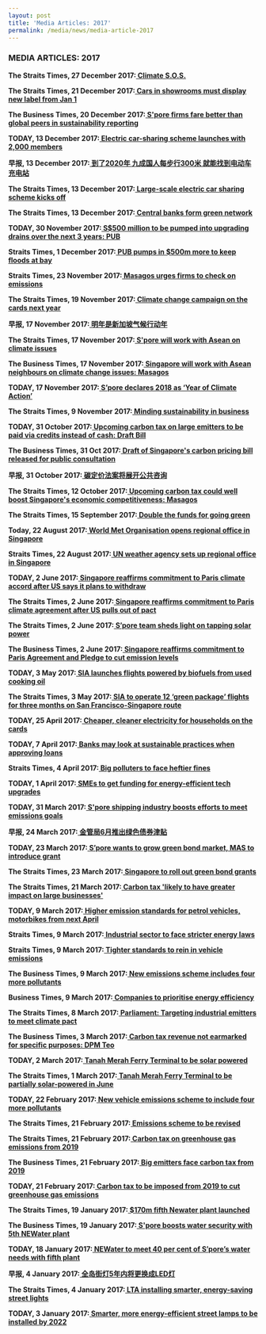 ```yaml
---
layout: post
title: 'Media Articles: 2017'
permalink: /media/news/media-article-2017
---
```


### MEDIA ARTICLES: 2017

**The Straits Times, 27 December 2017:[<a href="https://www.straitstimes.com/singapore/environment/climate-sos" target="_blank"> Climate S.O.S.</a>](https://www.straitstimes.com/singapore/environment/climate-sos)**


**The Straits Times, 21 December 2017:[<a href="https://www.straitstimes.com/singapore/transport/cars-in-showrooms-must-display-new-label-from-jan-1" target="_blank"> Cars in showrooms must display new label from Jan 1</a>](https://www.straitstimes.com/singapore/transport/cars-in-showrooms-must-display-new-label-from-jan-1)**


**The Business Times, 20 December 2017:[<a href="https://www.businesstimes.com.sg/companies-markets/singapore-firms-fare-better-than-global-peers-in-sustainability-reporting" target="_blank"> S'pore firms fare better than global peers in sustainability reporting</a>](https://www.businesstimes.com.sg/companies-markets/singapore-firms-fare-better-than-global-peers-in-sustainability-reporting)**


**TODAY, 13 December 2017:[<a href="https://www.todayonline.com/singapore/electric-car-sharing-scheme-launches-2000-members" target="_blank"> Electric car-sharing scheme launches with 2,000 members</a>](https://www.todayonline.com/singapore/electric-car-sharing-scheme-launches-2000-members)**


**早报, 13 December 2017:[<a href="https://www.zaobao.com.sg/sme/news/story20171213-818333" target="_blank"> 到了2020年 九成国人每步行300米 就能找到电动车充电站</a>](https://www.zaobao.com.sg/sme/news/story20171213-818333)**


**The Straits Times, 13 December 2017:[<a href="https://www.straitstimes.com/singapore/transport/large-scale-electric-car-sharing-scheme-kicks-off" target="_blank"> Large-scale electric car sharing scheme kicks off</a>](https://www.straitstimes.com/singapore/transport/large-scale-electric-car-sharing-scheme-kicks-off)**


**The Straits Times, 13 December 2017:[<a href="https://www.straitstimes.com/business/central-banks-form-green-network" target="_blank"> Central banks form green network</a>](https://www.straitstimes.com/business/central-banks-form-green-network)**


**TODAY, 30 November 2017:[<a href="https://www.todayonline.com/singapore/s500-million-be-pumped-upgrading-drains-over-next-3-years-pub" target="_blank"> S$500 million to be pumped into upgrading drains over the next 3 years: PUB</a>](https://www.todayonline.com/singapore/s500-million-be-pumped-upgrading-drains-over-next-3-years-pub)**


**Straits Times, 1 December 2017:[<a href="https://www.straitstimes.com/singapore/pub-pumps-in-500m-more-to-keep-floods-at-bay" target="_blank"> PUB pumps in $500m more to keep floods at bay</a>](https://www.straitstimes.com/singapore/pub-pumps-in-500m-more-to-keep-floods-at-bay)**


**Straits Times, 23 November 2017:[<a href="https://www.straitstimes.com/singapore/environment/masagos-urges-firms-to-check-on-emissions" target="_blank"> Masagos urges firms to check on emissions</a>](https://www.straitstimes.com/singapore/environment/masagos-urges-firms-to-check-on-emissions)**


**The Straits Times, 19 November 2017:[<a href="https://www.straitstimes.com/singapore/environment/climate-change-campaign-on-the-cards-next-year" target="_blank"> Climate change campaign on the cards next year</a>](https://www.straitstimes.com/singapore/environment/climate-change-campaign-on-the-cards-next-year)**


**早报, 17 November 2017:[<a href="https://www.zaobao.com.sg/realtime/singapore/story20171116-811574" target="_blank"> 明年是新加坡气候行动年</a>](https://www.zaobao.com.sg/realtime/singapore/story20171116-811574)**


**The Straits Times, 17 November 2017:[<a href="https://www.straitstimes.com/world/spore-will-work-with-asean-on-climate-issues" target="_blank"> S'pore will work with Asean on climate issues</a>](https://www.straitstimes.com/world/spore-will-work-with-asean-on-climate-issues)**


**The Business Times, 17 November 2017:[<a href="https://www.businesstimes.com.sg/government-economy/singapore-will-work-with-asean-neighbours-on-climate-change-issues-masagos" target="_blank"> Singapore will work with Asean neighbours on climate change issues: Masagos</a>](https://www.businesstimes.com.sg/government-economy/singapore-will-work-with-asean-neighbours-on-climate-change-issues-masagos)**


**TODAY, 17 November 2017:[<a href="https://www.todayonline.com/singapore/spore-declares-2018-year-climate-action" target="_blank"> S’pore declares 2018 as ‘Year of Climate Action’</a>](https://www.todayonline.com/singapore/spore-declares-2018-year-climate-action)**


**The Straits Times, 9 November 2017:[<a href="https://www.straitstimes.com/business/minding-sustainability-in-business" target="_blank"> Minding sustainability in business</a>](https://www.straitstimes.com/business/minding-sustainability-in-business)**


**TODAY, 31 October 2017:[<a href="https://www.todayonline.com/singapore/carbon-credit-mechanism-mooted-upcoming-carbon-tax-large-emitters-2019" target="_blank"> Upcoming carbon tax on large emitters to be paid via credits instead of cash: Draft Bill</a>](https://www.todayonline.com/singapore/carbon-credit-mechanism-mooted-upcoming-carbon-tax-large-emitters-2019)**


**The Business Times, 31 Oct 2017:[<a href="https://www.businesstimes.com.sg/government-economy/draft-of-singapores-carbon-pricing-bill-released-for-public-consultation" target="_blank"> Draft of Singapore's carbon pricing bill released for public consultation</a>](https://www.businesstimes.com.sg/government-economy/draft-of-singapores-carbon-pricing-bill-released-for-public-consultation)**


**早报, 31 October 2017:[<a href="https://www.zaobao.com.sg/realtime/singapore/story20171031-807081" target="_blank"> 碳定价法案将展开公共咨询</a>](https://www.zaobao.com.sg/realtime/singapore/story20171031-807081)**


**The Straits Times, 12 October 2017:[<a href="https://www.straitstimes.com/business/economy/singapore-must-be-energy-efficient-and-low-carbon-to-stay-competitive-masagos" target="_blank"> Upcoming carbon tax could well boost Singapore's economic competitiveness: Masagos</a>](https://www.straitstimes.com/business/economy/singapore-must-be-energy-efficient-and-low-carbon-to-stay-competitive-masagos)**


**The Straits Times, 15 September 2017:[<a href="https://www.straitstimes.com/singapore/environment/double-the-funds-for-buildings-to-go-green" target="_blank"> Double the funds for going green</a>](https://www.straitstimes.com/singapore/environment/double-the-funds-for-buildings-to-go-green)**


**Today, 22 August 2017:[<a href="https://www.todayonline.com/singapore/world-met-organisation-opens-regional-office-singapore" target="_blank"> World Met Organisation opens regional office in Singapore</a>](https://www.todayonline.com/singapore/world-met-organisation-opens-regional-office-singapore)**


**Straits Times, 22 August 2017:[<a href="https://www.straitstimes.com/singapore/un-weather-agency-sets-up-regional-office-in-singapore" target="_blank"> UN weather agency sets up regional office in Singapore</a>](https://www.straitstimes.com/singapore/un-weather-agency-sets-up-regional-office-in-singapore)**


**TODAY, 2 June 2017:[<a href="https://www.todayonline.com/singapore/singapore-reaffirms-commitment-paris-climate-accord-after-us-says-it-plans-withdraw" target="_blank"> Singapore reaffirms commitment to Paris climate accord after US says it plans to withdraw</a>](https://www.todayonline.com/singapore/singapore-reaffirms-commitment-paris-climate-accord-after-us-says-it-plans-withdraw)**


**The Straits Times, 2 June 2017:[<a href="https://www.straitstimes.com/singapore/environment/singapore-reaffirms-commitment-to-paris-climate-agreement-after-us-pulls-out" target="_blank"> Singapore reaffirms commitment to Paris climate agreement after US pulls out of pact</a>](https://www.straitstimes.com/singapore/environment/singapore-reaffirms-commitment-to-paris-climate-agreement-after-us-pulls-out)**


**The Straits Times, 2 June 2017:[<a href="https://www.straitstimes.com/singapore/environment/spore-team-sheds-light-on-tapping-solar-power" target="_blank"> S’pore team sheds light on tapping solar power</a>](https://www.straitstimes.com/singapore/environment/spore-team-sheds-light-on-tapping-solar-power)**


**The Business Times, 2 June 2017:[<a href="https://www.businesstimes.com.sg/government-economy/singapore-reaffirms-commitment-to-paris-agreement-and-pledge-to-cut-emission" target="_blank"> Singapore reaffirms commitment to Paris Agreement and Pledge to cut emission levels</a>](https://www.businesstimes.com.sg/government-economy/singapore-reaffirms-commitment-to-paris-agreement-and-pledge-to-cut-emission)**


**TODAY, 3 May 2017:[<a href="https://www.todayonline.com/business/sia-launches-flights-powered-biofuels-produced-used-cooking-oil" target="_blank"> SIA launches flights powered by biofuels from used cooking oil</a>](https://www.todayonline.com/business/sia-launches-flights-powered-biofuels-produced-used-cooking-oil)**


**The Straits Times, 3 May 2017:[<a href="https://www.straitstimes.com/singapore/sia-to-operate-12-green-package-flights-for-three-months-on-san-francisco-singapore-route" target="_blank"> SIA to operate 12 ‘green package’ flights for three months on San Francisco-Singapore route</a>](https://www.straitstimes.com/singapore/sia-to-operate-12-green-package-flights-for-three-months-on-san-francisco-singapore-route)**


**TODAY, 25 April 2017:[<a href="https://www.straitstimes.com/singapore/sia-to-operate-12-green-package-flights-for-three-months-on-san-francisco-singapore-route" target="_blank"> Cheaper, cleaner electricity for households on the cards</a>](https://www.todayonline.com/singapore/cheaper-cleaner-electricity-households-cards)**


**TODAY, 7 April 2017:[<a href="https://www.todayonline.com/singapore/banks-may-look-sustainable-practices-when-approving-loans" target="_blank"> Banks may look at sustainable practices when approving loans</a>](https://www.todayonline.com/singapore/banks-may-look-sustainable-practices-when-approving-loans)**


**Straits Times, 4 April 2017:[<a href="https://www.straitstimes.com/singapore/environment/big-polluters-to-face-heftier-fines" target="_blank"> Big polluters to face heftier fines</a>](https://www.straitstimes.com/singapore/environment/big-polluters-to-face-heftier-fines)**


**TODAY, 1 April 2017:[<a href="https://www.todayonline.com/business/smes-get-funding-energy-efficient-tech-upgrades" target="_blank"> SMEs to get funding for energy-efficient tech upgrades</a>](https://www.todayonline.com/business/smes-get-funding-energy-efficient-tech-upgrades)**


**TODAY, 31 March 2017:[<a href="https://www.todayonline.com/business/spore-shipping-industry-boosts-efforts-meet-emissions-goals" target="_blank"> S'pore shipping industry boosts efforts to meet emissions goals</a>](https://www.todayonline.com/business/spore-shipping-industry-boosts-efforts-meet-emissions-goals)**


**早报, 24 March 2017:[<a href="https://www.zaobao.com.sg/zfinance/news/story20170324-739616" target="_blank"> 金管局6月推出绿色债券津贴</a>](https://www.zaobao.com.sg/zfinance/news/story20170324-739616)**

**TODAY, 23 March 2017:[<a href="https://www.todayonline.com/business/spore-wants-grow-green-bond-market-mas-introduce-grant" target="_blank"> S’pore wants to grow green bond market, MAS to introduce grant</a>](https://www.todayonline.com/business/spore-wants-grow-green-bond-market-mas-introduce-grant)**


**The Straits Times, 23 March 2017:[<a href="https://www.straitstimes.com/business/singapore-to-roll-out-green-bond-grants" target="_blank"> Singapore to roll out green bond grants</a>](https://www.straitstimes.com/business/singapore-to-roll-out-green-bond-grants)**


**The Straits Times, 21 March 2017:[<a href="https://www.straitstimes.com/singapore/carbon-tax-likely-to-have-greater-impact-on-large-businesses" target="_blank"> Carbon tax 'likely to have greater impact on large businesses'</a>](https://www.straitstimes.com/singapore/carbon-tax-likely-to-have-greater-impact-on-large-businesses)**


**TODAY, 9 March 2017:[<a href="https://www.todayonline.com/singapore/tighter-emission-standards-petrol-vehicles-april-2018" target="_blank"> Higher emission standards for petrol vehicles, motorbikes from next April</a>](https://www.todayonline.com/singapore/tighter-emission-standards-petrol-vehicles-april-2018)**


**Straits Times, 9 March 2017:[<a href="https://www.straitstimes.com/singapore/environment/industrial-sector-to-face-stricter-energy-laws" target="_blank"> Industrial sector to face stricter energy laws</a>](https://www.straitstimes.com/singapore/environment/industrial-sector-to-face-stricter-energy-laws)**


**Straits Times, 9 March 2017:[<a href="https://www.straitstimes.com/singapore/transport/tighter-standards-to-rein-in-vehicle-emissions" target="_blank"> Tighter standards to rein in vehicle emissions</a>](https://www.straitstimes.com/singapore/transport/tighter-standards-to-rein-in-vehicle-emissions)**


**The Business Times, 9 March 2017:[<a href="https://www.businesstimes.com.sg/transport/singapore-budget-2017/new-emissions-scheme-includes-four-more-pollutants" target="_blank"> New emissions scheme includes four more pollutants</a>](https://www.businesstimes.com.sg/transport/singapore-budget-2017/new-emissions-scheme-includes-four-more-pollutants)**


**Business Times, 9 March 2017:[<a href="https://www.businesstimes.com.sg/government-economy/singapore-budget-2017/companies-to-prioritise-energy-efficiency" target="_blank"> Companies to prioritise energy efficiency</a>](https://www.businesstimes.com.sg/government-economy/singapore-budget-2017/companies-to-prioritise-energy-efficiency)**


**The Straits Times, 8 March 2017:[<a href="https://www.straitstimes.com/politics/parliament-targeting-industrial-emitters-to-meet-climate-pact" target="_blank"> Parliament: Targeting industrial emitters to meet climate pact</a>](https://www.straitstimes.com/politics/parliament-targeting-industrial-emitters-to-meet-climate-pact)**


**The Business Times, 3 March 2017:[<a href="https://www.businesstimes.com.sg/government-economy/singapore-budget-2017/carbon-tax-revenue-not-earmarked-for-specific-purposes-dpm" target="_blank"> Carbon tax revenue not earmarked for specific purposes: DPM Teo</a>](https://www.businesstimes.com.sg/government-economy/singapore-budget-2017/carbon-tax-revenue-not-earmarked-for-specific-purposes-dpm)**


**TODAY, 2 March 2017:[<a href="https://www.todayonline.com/business/tanah-merah-ferry-terminal-be-solar-powered" target="_blank"> Tanah Merah Ferry Terminal to be solar powered</a>](https://www.todayonline.com/business/tanah-merah-ferry-terminal-be-solar-powered)**


**The Straits Times, 1 March 2017:[<a href="https://www.straitstimes.com/singapore/tanah-merah-ferry-terminal-to-be-partially-solar-powered-in-june" target="_blank"> Tanah Merah Ferry Terminal to be partially solar-powered in June</a>](https://www.straitstimes.com/singapore/tanah-merah-ferry-terminal-to-be-partially-solar-powered-in-june)**


**TODAY, 22 February 2017:[<a href="https://www.todayonline.com/singapore/new-scheme-promote-environmentally-friendly-vehicles-kick-next-year" target="_blank"> New vehicle emissions scheme to include four more pollutants</a>](https://www.todayonline.com/singapore/new-scheme-promote-environmentally-friendly-vehicles-kick-next-year)**


**The Straits Times, 21 February 2017:[<a href="https://www.straitstimes.com/business/emissions-scheme-to-be-revised" target="_blank"> Emissions scheme to be revised</a>](https://www.straitstimes.com/business/emissions-scheme-to-be-revised)**


**The Straits Times, 21 February 2017:[<a href="https://www.straitstimes.com/politics/carbon-tax-on-greenhouse-gas-emissions-from-2019" target="_blank"> Carbon tax on greenhouse gas emissions from 2019</a>](https://www.straitstimes.com/politics/carbon-tax-on-greenhouse-gas-emissions-from-2019)**


**The Business Times, 21 February 2017:[<a href="https://www.businesstimes.com.sg/government-economy/singapore-budget-2017/big-emitters-face-carbon-tax-from-2019" target="_blank"> Big emitters face carbon tax from 2019</a>](https://www.businesstimes.com.sg/government-economy/singapore-budget-2017/big-emitters-face-carbon-tax-from-2019)**


**TODAY, 21 February 2017:[<a href="https://www.todayonline.com/singapore/carbon-tax-be-introduced-cut-greenhouse-gas-emissions" target="_blank"> Carbon tax to be imposed from 2019 to cut greenhouse gas emissions</a>](https://www.todayonline.com/singapore/carbon-tax-be-introduced-cut-greenhouse-gas-emissions)**


**The Straits Times, 19 January 2017:[<a href="https://www.straitstimes.com/singapore/environment/170m-fifth-newater-plant-launched" target="_blank"> $170m fifth Newater plant launched</a>](https://www.straitstimes.com/singapore/environment/170m-fifth-newater-plant-launched)**


**The Business Times, 19 January 2017:[<a href="https://www.businesstimes.com.sg/government-economy/spore-boosts-water-security-with-5th-newater-plant" target="_blank"> S'pore boosts water security with 5th NEWater plant</a>](https://www.businesstimes.com.sg/government-economy/spore-boosts-water-security-with-5th-newater-plant)**


**TODAY, 18 January 2017:[<a href="https://www.todayonline.com/singapore/fifth-newater-plant-changi-opens" target="_blank"> NEWater to meet 40 per cent of S’pore’s water needs with fifth plant</a>](https://www.todayonline.com/singapore/fifth-newater-plant-changi-opens)**


**早报, 4 January 2017:[<a href="https://www.zaobao.com.sg/znews/singapore/story20170104-709324" target="_blank"> 全岛街灯5年内将更换成LED灯</a>](https://www.zaobao.com.sg/znews/singapore/story20170104-709324)**


**The Straits Times, 4 January 2017:[<a href="https://www.straitstimes.com/singapore/lta-installing-smarter-energy-saving-street-lights" target="_blank"> LTA installing smarter, energy-saving street lights</a>](https://www.straitstimes.com/singapore/lta-installing-smarter-energy-saving-street-lights)**


**TODAY, 3 January 2017:[<a href="https://www.todayonline.com/singapore/all-street-lamps-use-led-lights-2022-lta" target="_blank"> Smarter, more energy-efficient street lamps to be installed by 2022</a>](https://www.todayonline.com/singapore/all-street-lamps-use-led-lights-2022-lta)**



